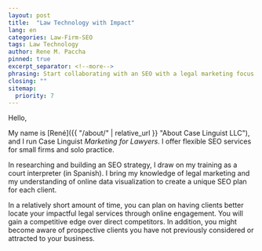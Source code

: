 ```yaml
---
layout: post
title:  "Law Technology with Impact"
lang: en
categories: Law-Firm-SEO
tags: Law Technology
author: Rene M. Paccha
pinned: true
excerpt_separator: <!--more-->
phrasing: Start collaborating with an SEO with a legal marketing focus.
closing: ""
sitemap:
  priority: 7
---
```




Hello,

My name is [René]({{ "/about/" | relative_url }} "About Case Linguist LLC"), and I run Case Linguist _Marketing for Lawyers_. I offer flexible SEO services for small firms and solo practice.

In researching and building an SEO strategy, I draw on my training as a court interpreter (in Spanish). I bring my knowledge of legal marketing and my understanding of online data visualization to create a unique SEO plan for each client.
<!--more-->

In a relatively short amount of time, you can plan on having clients better locate your impactful legal services through online engagement. You will gain a competitive edge over direct competitors.   In addition, you might become aware of prospective clients you have not previously considered or attracted to your business.
